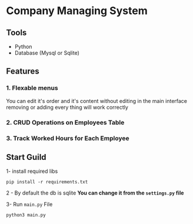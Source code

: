 # Company Managing System

## Tools

- Python
- Database (Mysql or Sqlite)

## Features

### 1. Flexable menus

You can edit it's order and it's content without editing in the main interface removing or adding every thing will work correctly

### 2. CRUD Operations on Employees Table

### 3. Track Worked Hours for Each Employee

## Start Guild

1- install required libs

```shell
pip install -r requirements.txt
```

2 - By default the db is sqlite **You can change it from the `settings.py` file**

3- Run `main.py` File

```
python3 main.py
```
